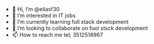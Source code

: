- 👋 Hi, I’m @eliasf30
- 👀 I’m interested in IT jobs
- 🌱 I’m currently learning full stack development
- 💞️ I’m looking to collaborate on fuol stsck development
- 📫 How to reach me  tel; 3512518967

<!---
eliasf30/eliasf30 is a ✨ special ✨ repository because its `README.md` (this file) appears on your GitHub profile.
You can click the Preview link to take a look at your changes.
--->
